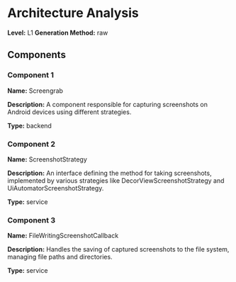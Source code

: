 # Architecture Analysis

**Level:** L1
**Generation Method:** raw

## Components

### Component 1

**Name:** Screengrab

**Description:** A component responsible for capturing screenshots on Android devices using different strategies.

**Type:** backend

### Component 2

**Name:** ScreenshotStrategy

**Description:** An interface defining the method for taking screenshots, implemented by various strategies like DecorViewScreenshotStrategy and UiAutomatorScreenshotStrategy.

**Type:** service

### Component 3

**Name:** FileWritingScreenshotCallback

**Description:** Handles the saving of captured screenshots to the file system, managing file paths and directories.

**Type:** service

